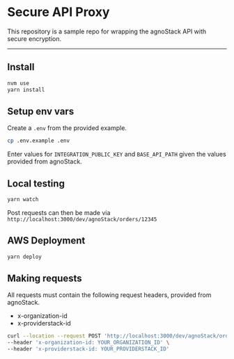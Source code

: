 # Secure API Proxy

This repository is a sample repo for wrapping the agnoStack API with secure encryption.

---

## Install

```bash
nvm use
yarn install
```

## Setup env vars

Create a `.env` from the provided example.

```bash
cp .env.example .env
```

Enter values for `INTEGRATION_PUBLIC_KEY` and `BASE_API_PATH` given the values provided from agnoStack.

## Local testing

```bash
yarn watch
```

Post requests can then be made via `http://localhost:3000/dev/agnoStack/orders/12345`

## AWS Deployment

```bash
yarn deploy
```

## Making requests

All requests must contain the following request headers, provided from agnoStack.

- x-organization-id
- x-providerstack-id

```bash
curl --location --request POST 'http://localhost:3000/dev/agnoStack/orders/12345' \
--header 'x-organization-id: YOUR_ORGANIZATION_ID' \
--header 'x-providerstack-id: YOUR_PROVIDERSTACK_ID'
```
